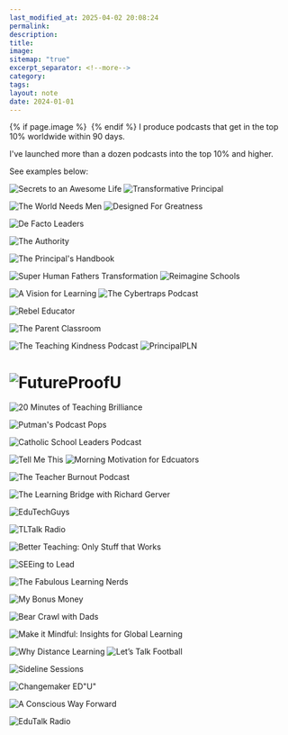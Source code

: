 ```yaml
---
last_modified_at: 2025-04-02 20:08:24
permalink: 
description: 
title: 
image: 
sitemap: "true"
excerpt_separator: <!--more-->
category: 
tags: 
layout: note
date: 2024-01-01
---
```



{% if page.image %} <img src="{{ page.image }}" alt=""> {% endif %}
I produce podcasts that get in the top 10% worldwide within 90 days. 

I've launched more than a dozen podcasts into the top 10% and higher. 

See examples below: 

![Secrets to an Awesome Life](https://cdn-images-2.listennotes.com/images/podcasts/s2XMkCe0Qy7/badge/?_gl=1*619bga*_gcl_au*MTMyOTYyNjYzNi4xNzQzNjEzNDExLjM1ODYwODQ3LjE3NDM2MjI1MDAuMTc0MzYyMjQ5OQ..*_ga*MjY5NTI3OTQ2LjE3NDM2MTM0MTE.*_ga_T0PZE2Z7L4*MTc0MzYyMjEyNC4zLjEuMTc0MzYyMjYyNy4zMi4wLjA.)
 ![Transformative Principal](https://cdn-images-2.listennotes.com/images/podcasts/YzmKZBM3DI6/badge/)

 ![The World Needs Men](https://cdn-images-2.listennotes.com/images/podcasts/auQnz6vOf4t/badge/)
 ![Designed For Greatness](https://cdn-images-2.listennotes.com/images/podcasts/aAnrTCYJ64K/badge/)

![De Facto Leaders](https://cdn-images-2.listennotes.com/images/podcasts/k0thoDUYuHV/badge/?_gl=1*1ki0hl7*_gcl_au*MTMyOTYyNjYzNi4xNzQzNjEzNDExLjM1ODYwODQ3LjE3NDM2MjI1MDAuMTc0MzYyMjQ5OQ..*_ga*MjY5NTI3OTQ2LjE3NDM2MTM0MTE.*_ga_T0PZE2Z7L4*MTc0MzYyMjEyNC4zLjEuMTc0MzYyMjUwNi4xLjAuMA..)

 ![The Authority](https://cdn-images-2.listennotes.com/images/podcasts/_Cs5Op6jwFf/badge/)

![The Principal's Handbook](https://cdn-images-2.listennotes.com/images/podcasts/xn1TJGrw_bK/badge/?_gl=1*1c1izwp*_gcl_au*MTMyOTYyNjYzNi4xNzQzNjEzNDEx*_ga*MjY5NTI3OTQ2LjE3NDM2MTM0MTE.*_ga_T0PZE2Z7L4*MTc0MzYyMjEyNC4zLjEuMTc0MzYyMjIzMS41NC4wLjA._)

 ![Super Human Fathers Transformation](https://cdn-images-2.listennotes.com/images/podcasts/riq37xF9ROU/badge/)
 ![Reimagine Schools](https://cdn-images-2.listennotes.com/images/podcasts/1NaBGxLO75S/badge/)

 ![A Vision for Learning](https://cdn-images-2.listennotes.com/images/podcasts/AIrVYfpLxDO/badge/)
 ![The Cybertraps Podcast](https://cdn-images-2.listennotes.com/images/podcasts/UvEwe9jtPZg/badge/)

![Rebel Educator](https://cdn-images-2.listennotes.com/images/podcasts/EZ8NkBXKetb/badge/?_gl=1*15psg3f*_gcl_au*MTMyOTYyNjYzNi4xNzQzNjEzNDExLjM1ODYwODQ3LjE3NDM2MjI1MDAuMTc0MzYyMjQ5OQ..*_ga*MjY5NTI3OTQ2LjE3NDM2MTM0MTE.*_ga_T0PZE2Z7L4*MTc0MzYyMjEyNC4zLjEuMTc0MzYyMjU0MC41OS4wLjA.)

![The Parent Classroom](https://cdn-images-2.listennotes.com/images/podcasts/3Jgaxo2f4Fw/badge/?_gl=1*vfi6z2*_gcl_au*MTMyOTYyNjYzNi4xNzQzNjEzNDExLjM1ODYwODQ3LjE3NDM2MjI1MDAuMTc0MzYyMjg3Nw..*_ga*MjY5NTI3OTQ2LjE3NDM2MTM0MTE.*_ga_T0PZE2Z7L4*MTc0MzYyMjEyNC4zLjEuMTc0MzYyMzA4MC4xNy4wLjA.)

![The Teaching Kindness Podcast](https://cdn-images-2.listennotes.com/images/podcasts/X73eQCqRKU2/badge/?_gl=1*1ayjrif*_gcl_au*MTMyOTYyNjYzNi4xNzQzNjEzNDExLjM1ODYwODQ3LjE3NDM2MjI1MDAuMTc0MzYyMjg3Nw..*_ga*MjY5NTI3OTQ2LjE3NDM2MTM0MTE.*_ga_T0PZE2Z7L4*MTc0MzYyMjEyNC4zLjEuMTc0MzYyMzEyOC42MC4wLjA.)
 ![PrincipalPLN](https://cdn-images-2.listennotes.com/images/podcasts/yNYxIznp-K_/badge/)

# ![FutureProofU](https://cdn-images-2.listennotes.com/images/podcasts/Ud5ITWtX-9c/badge/?_gl=1*16nnxx4*_gcl_au*NTEwNjI4ODI3LjE3MzU4NTg0MDI.*_ga*MTU3MDQ3NzEzNC4xNzI2ODUyMTk4*_ga_T0PZE2Z7L4*MTc0MDYwMTY4OC40OS4xLjE3NDA2MDE3NDQuNC4wLjA.)

 ![20 Minutes of Teaching Brilliance](https://cdn-images-2.listennotes.com/images/podcasts/ElBJs5mfN8-/badge/)

![Putman's Podcast Pops](https://cdn-images-2.listennotes.com/images/podcasts/Jd1y-Zu9C53/badge/?_gl=1*1jdvhhz*_gcl_au*MTMyOTYyNjYzNi4xNzQzNjEzNDEx*_ga*MjY5NTI3OTQ2LjE3NDM2MTM0MTE.*_ga_T0PZE2Z7L4*MTc0MzYxMzQxMS4xLjEuMTc0MzYxMzQxNi41NS4wLjA.)

![Catholic School Leaders Podcast](https://cdn-images-2.listennotes.com/images/podcasts/Nser8d6hRSA/badge/)

![Tell Me This](https://cdn-images-2.listennotes.com/images/podcasts/dirC3Uo1OlH/badge/?_gl=1*1z0fbxn*_gcl_au*MTMyOTYyNjYzNi4xNzQzNjEzNDExLjM1ODYwODQ3LjE3NDM2MjI1MDAuMTc0MzYyMjQ5OQ..*_ga*MjY5NTI3OTQ2LjE3NDM2MTM0MTE.*_ga_T0PZE2Z7L4*MTc0MzYyMjEyNC4zLjEuMTc0MzYyMjY5My41OS4wLjA.)
 ![Morning Motivation for Edcuators](https://cdn-images-2.listennotes.com/images/podcasts/xzpdQLAaIh3/badge/)

![The Teacher Burnout Podcast](https://cdn-images-2.listennotes.com/images/podcasts/VMSClWYi94_/badge/?_gl=1*2kurx8*_gcl_au*MTMyOTYyNjYzNi4xNzQzNjEzNDExLjM1ODYwODQ3LjE3NDM2MjI1MDAuMTc0MzYyMjg3Nw..*_ga*MjY5NTI3OTQ2LjE3NDM2MTM0MTE.*_ga_T0PZE2Z7L4*MTc0MzYyMjEyNC4zLjEuMTc0MzYyMzE1OC4zMC4wLjA.)

![The Learning Bridge with Richard Gerver](https://cdn-images-2.listennotes.com/images/podcasts/yt3XhFpeiZM/badge/?_gl=1*15o6q04*_gcl_au*MTMyOTYyNjYzNi4xNzQzNjEzNDExLjM1ODYwODQ3LjE3NDM2MjI1MDAuMTc0MzYyMjg3Nw..*_ga*MjY5NTI3OTQ2LjE3NDM2MTM0MTE.*_ga_T0PZE2Z7L4*MTc0MzYyMjEyNC4zLjEuMTc0MzYyMzE5My41OS4wLjA.)



![EduTechGuys](https://cdn-images-2.listennotes.com/images/podcasts/67PrjtLTNOK/badge/?_gl=1*vqv10b*_gcl_au*MTMyOTYyNjYzNi4xNzQzNjEzNDExLjM1ODYwODQ3LjE3NDM2MjI1MDAuMTc0MzYyMjQ5OQ..*_ga*MjY5NTI3OTQ2LjE3NDM2MTM0MTE.*_ga_T0PZE2Z7L4*MTc0MzYyMjEyNC4zLjEuMTc0MzYyMjgzMS41OS4wLjA.)


![TLTalk Radio](https://cdn-images-2.listennotes.com/images/podcasts/9bL2NEiZcwz/badge/?_gl=1*zbbnl1*_gcl_au*MTMyOTYyNjYzNi4xNzQzNjEzNDExLjM1ODYwODQ3LjE3NDM2MjI1MDAuMTc0MzYyMjQ5OQ..*_ga*MjY5NTI3OTQ2LjE3NDM2MTM0MTE.*_ga_T0PZE2Z7L4*MTc0MzYyMjEyNC4zLjEuMTc0MzYyMjcyNy4yNS4wLjA.)

 ![Better Teaching: Only Stuff that Works](https://cdn-images-2.listennotes.com/images/podcasts/bmtUPgKM61W/badge/)

![SEEing to Lead](https://cdn-images-2.listennotes.com/images/podcasts/xHPcmbW1ZLK/badge/?_gl=1*1oa24vb*_gcl_au*MTMyOTYyNjYzNi4xNzQzNjEzNDExLjM1ODYwODQ3LjE3NDM2MjI1MDAuMTc0MzYyMjQ5OQ..*_ga*MjY5NTI3OTQ2LjE3NDM2MTM0MTE.*_ga_T0PZE2Z7L4*MTc0MzYyMjEyNC4zLjEuMTc0MzYyMjc1OC41Ny4wLjA.)


![The Fabulous Learning Nerds](https://cdn-images-2.listennotes.com/images/podcasts/A8vi7YEr5_-/badge/?_gl=1*1isx99g*_gcl_au*MTMyOTYyNjYzNi4xNzQzNjEzNDEx*_ga*MjY5NTI3OTQ2LjE3NDM2MTM0MTE.*_ga_T0PZE2Z7L4*MTc0MzYyMjEyNC4zLjEuMTc0MzYyMjQ1OS40OC4wLjA.)

 ![My Bonus Money](https://cdn-images-2.listennotes.com/images/podcasts/hb4gq2J5cWm/badge/)

![Bear Crawl with Dads](https://cdn-images-2.listennotes.com/images/podcasts/3bCK4uqltOR/badge/?_gl=1*8oho1v*_gcl_au*MTMyOTYyNjYzNi4xNzQzNjEzNDExLjM1ODYwODQ3LjE3NDM2MjI1MDAuMTc0MzYyMjg3Nw..*_ga*MjY5NTI3OTQ2LjE3NDM2MTM0MTE.*_ga_T0PZE2Z7L4*MTc0MzYyMjEyNC4zLjEuMTc0MzYyMjg3OC4xMi4wLjA.)

![Make it Mindful: Insights for Global Learning](https://cdn-images-2.listennotes.com/images/podcasts/RC86dmyeUGz/badge/?_gl=1*38x0q4*_gcl_au*MTMyOTYyNjYzNi4xNzQzNjEzNDEx*_ga*MjY5NTI3OTQ2LjE3NDM2MTM0MTE.*_ga_T0PZE2Z7L4*MTc0MzYyMjEyNC4zLjEuMTc0MzYyMjMzNy4yNy4wLjA.)


![Why Distance Learning](https://cdn-images-2.listennotes.com/images/podcasts/QAFp7aHyiEj/badge/?_gl=1*lju77n*_gcl_au*MTMyOTYyNjYzNi4xNzQzNjEzNDEx*_ga*MjY5NTI3OTQ2LjE3NDM2MTM0MTE.*_ga_T0PZE2Z7L4*MTc0MzYyMjEyNC4zLjEuMTc0MzYyMjMwNS41OS4wLjA.)
 ![Let’s Talk Football](https://cdn-images-2.listennotes.com/images/podcasts/H4-dKbnN1Ji/badge/?_gl=1*zfo496*_gcl_au*NTA5MTg3ODkxLjE3Mjg3MzQxODQ.*_ga*MTU0MDczODEyOS4xNzI3OTA2NjA1*_ga_T0PZE2Z7L4*MTczMTM4OTYwMS43LjEuMTczMTM4OTYxNy40NC4wLjA.)

![Sideline Sessions](https://cdn-images-2.listennotes.com/images/podcasts/l_6D0mvh-Yw/badge/?_gl=1*126ckeh*_gcl_au*MTMyOTYyNjYzNi4xNzQzNjEzNDExLjM1ODYwODQ3LjE3NDM2MjI1MDAuMTc0MzYyMjg3Nw..*_ga*MjY5NTI3OTQ2LjE3NDM2MTM0MTE.*_ga_T0PZE2Z7L4*MTc0MzYyMjEyNC4zLjEuMTc0MzYyMjk0Ny41Mi4wLjA.)

![Changemaker ED"U"](https://cdn-images-2.listennotes.com/images/podcasts/yVxYXgT5ert/badge/?_gl=1*19i75sv*_gcl_au*MTMyOTYyNjYzNi4xNzQzNjEzNDExLjM1ODYwODQ3LjE3NDM2MjI1MDAuMTc0MzYyMjg3Nw..*_ga*MjY5NTI3OTQ2LjE3NDM2MTM0MTE.*_ga_T0PZE2Z7L4*MTc0MzYyMjEyNC4zLjEuMTc0MzYyMjk4NS4xNC4wLjA.)

![A Conscious Way Forward](https://cdn-images-2.listennotes.com/images/podcasts/mhfU2NpC8oB/badge/?_gl=1*eqo5ue*_gcl_au*MTMyOTYyNjYzNi4xNzQzNjEzNDExLjM1ODYwODQ3LjE3NDM2MjI1MDAuMTc0MzYyMjg3Nw..*_ga*MjY5NTI3OTQ2LjE3NDM2MTM0MTE.*_ga_T0PZE2Z7L4*MTc0MzYyMjEyNC4zLjEuMTc0MzYyMzA0Ni41MS4wLjA._)

 ![EduTalk Radio](https://cdn-images-2.listennotes.com/images/podcasts/eZ8U09TOEPa/badge/?_gl=1*18lyi2k*_gcl_au*MTY5NDIzNjM2NC4xNzI3ODM5NzA5*_ga*MTU3MDQ3NzEzNC4xNzI2ODUyMTk4*_ga_T0PZE2Z7L4*MTczMjE0MjQyMC4xOC4xLjE3MzIxNDI0MzYuNDQuMC4w)

